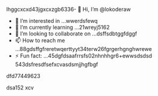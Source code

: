 lhggcxcxd43jgxcxzgb6336- 👋 Hi, I’m @lokoderaw
- 👀 I’m interested in ...wwerdsfewq
- 🌱 I’m currently learning ...21wreyj5162
- 💞️ I’m looking to collaborate on ...dsffsdbtggfdggf
- 📫 How to reach me ...88gdsffgfreretwqerttyyt34terw26fgrgerhgnghwrewe
- ⚡ Fun fact: ...45dgfdsaafrrsfs02nhnhhgr6+ewwsdsdsd
543dsfresdfsefxcvasdsmjjhgfbgf
<!---2rht52.o
lokoderaw/lokoderaw is a ✨ special ✨ repository because its `README.md` (this file) appears onfff your GitHub profile456456.hvdfdfvytytwernm
53--->dfd77449623
dsa152
xcv
